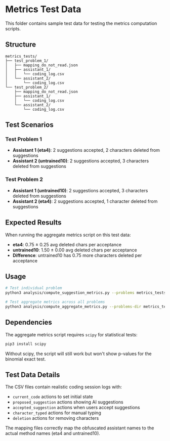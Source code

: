 # Metrics Test Data

This folder contains sample test data for testing the metrics computation scripts.

## Structure

```
metrics_tests/
├── test_problem_1/
│   ├── mapping_do_not_read.json
│   ├── assistant_1/
│   │   └── coding_log.csv
│   └── assistant_2/
│       └── coding_log.csv
└── test_problem_2/
    ├── mapping_do_not_read.json
    ├── assistant_1/
    │   └── coding_log.csv
    └── assistant_2/
        └── coding_log.csv
```

## Test Scenarios

### Test Problem 1
- **Assistant 1 (eta4)**: 2 suggestions accepted, 2 characters deleted from suggestions
- **Assistant 2 (untrained10)**: 2 suggestions accepted, 3 characters deleted from suggestions

### Test Problem 2  
- **Assistant 1 (untrained10)**: 2 suggestions accepted, 3 characters deleted from suggestions
- **Assistant 2 (eta4)**: 2 suggestions accepted, 1 character deleted from suggestions

## Expected Results

When running the aggregate metrics script on this test data:

- **eta4**: 0.75 ± 0.25 avg deleted chars per acceptance
- **untrained10**: 1.50 ± 0.00 avg deleted chars per acceptance
- **Difference**: untrained10 has 0.75 more characters deleted per acceptance

## Usage

```bash
# Test individual problem
python3 analysis/compute_suggestion_metrics.py --problems metrics_tests/test_problem_1

# Test aggregate metrics across all problems
python3 analysis/compute_aggregate_metrics.py --problems-dir metrics_tests
```

## Dependencies

The aggregate metrics script requires `scipy` for statistical tests:
```bash
pip3 install scipy
```

Without scipy, the script will still work but won't show p-values for the binomial exact test.

## Test Data Details

The CSV files contain realistic coding session logs with:
- `current_code` actions to set initial state
- `proposed_suggestion` actions showing AI suggestions
- `accepted_suggestion` actions when users accept suggestions
- `character_typed` actions for manual typing
- `deletion` actions for removing characters

The mapping files correctly map the obfuscated assistant names to the actual method names (eta4 and untrained10).
